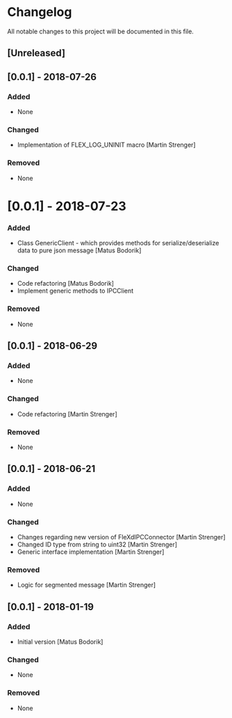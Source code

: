 # Changelog
All notable changes to this project will be documented in this file.

## [Unreleased]
## [0.0.1] - 2018-07-26
### Added
- None

### Changed
- Implementation of FLEX_LOG_UNINIT macro [Martin Strenger]

### Removed
- None

# [0.0.1] - 2018-07-23
### Added
- Class GenericClient - which provides methods for serialize/deserialize data to pure json message [Matus Bodorik]

### Changed
- Code refactoring [Matus Bodorik]
- Implement generic methods to IPCClient

### Removed
- None


## [0.0.1] - 2018-06-29
### Added
- None

### Changed
- Code refactoring [Martin Strenger]

### Removed
- None

## [0.0.1] - 2018-06-21
### Added
- None

### Changed
- Changes regarding new version of FleXdIPCConnector [Martin Strenger]
- Changed ID type from string to uint32 [Martin Strenger]
- Generic interface implementation [Martin Strenger]

### Removed
- Logic for segmented message [Martin Strenger]

## [0.0.1] - 2018-01-19
### Added
- Initial version [Matus Bodorik]

### Changed
- None

### Removed
- None
